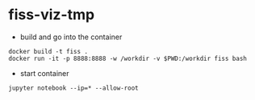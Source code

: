 # fiss-viz-tmp

+ build and go into the container
```
docker build -t fiss .
docker run -it -p 8888:8888 -w /workdir -v $PWD:/workdir fiss bash

```

+ start container

```
jupyter notebook --ip=* --allow-root
```





